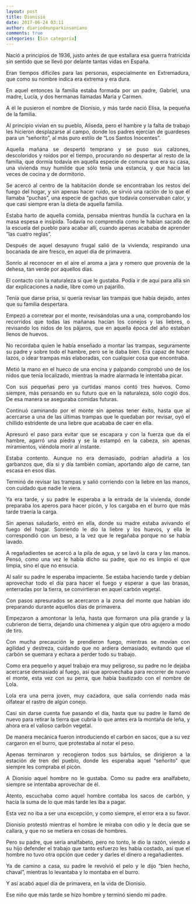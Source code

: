 ```yaml
---
layout: post
title: Dionisio
date: 2017-06-24 03:11
author: diariodeunparkinsoniano
comments: true
categories: [Sin categoría]
---
```

<p style="text-align:justify;">Nació a principios de 1936, justo antes de que estallara esa guerra fratricida sin sentido que se llevó por delante tantas vidas en España.</p>
<p style="text-align:justify;">Eran tiempos difíciles para las personas, especialmente en Extremadura, que como su nombre indica era extrema y era dura.</p>
<p style="text-align:justify;">En aquel entonces la familia estaba formada por un padre, Gabriel, una madre, Lucía, y dos hermanas llamadas María y Carmen.</p>
<p style="text-align:justify;">A él le pusieron el nombre de Dionisio, y más tarde nació Elisa, la pequeña de la familia.</p>
<p style="text-align:justify;">Al principio vivían en su pueblo, Aliseda, pero el hambre y la falta de trabajo les hicieron desplazarse al campo, donde los padres ejercían de guardeses para un “señorito”, al más puro estilo de “Los Santos Inocentes”.</p>
<p style="text-align:justify;">Aquella mañana se despertó temprano y se puso sus calzones, descoloridos y roídos por el tiempo, procurando no despertar al resto de la familia, que dormía todavía en aquella especie de comuna que era su casa, una vivienda muy humilde que sólo tenía una estancia, y que hacía las veces de cocina y de dormitorio.</p>
<p style="text-align:justify;">Se acercó al centro de la habitación donde se encontraban los restos del fuego del hogar, y sin apenas hacer ruido, se sirvió una ración de lo que él llamaba “puchas”, una especie de gachas que todavía conservaban calor, y que casi siempre eran la dieta de aquella familia.</p>
<p style="text-align:justify;">Estaba harto de aquella comida, pensaba mientras hundía la cuchara en la masa espesa e insípida. Todavía no comprendía como le habían sacado de la escuela del pueblo para acabar allí, cuando apenas acababa de aprender “las cuatro reglas”.</p>
<p style="text-align:justify;">Después de aquel desayuno frugal salió de la vivienda, respirando una bocanada de aire fresco, en aquel día de primavera.</p>
<p style="text-align:justify;">Sonrío al reconocer en el aire el aroma a jara y romero que provenía de la dehesa, tan verde por aquellos días.</p>
<p style="text-align:justify;">El contacto con la naturaleza si que le gustaba. Podía ir de aquí para allá sin dar explicaciones a nadie, libre como un pajarillo.</p>
<p style="text-align:justify;">Tenía que darse prisa, si quería revisar las trampas que había dejado, antes que su familia despertara.</p>
<p style="text-align:justify;">Empezó a corretear por el monte, revisándolas una a una, comprobando los recorridos que todas las mañanas hacían los conejos y las liebres, o revisando los nidos de los pájaros, que en aquella época del año estaban llenos de huevos.</p>
<p style="text-align:justify;">No recordaba quien le había enseñado a montar las trampas, seguramente su padre y sobre todo el hambre, pero se le daba bien. Era capaz de hacer lazos, o idear trampas más elaboradas, con cualquier cosa que encontraba.</p>
<p style="text-align:justify;">Metió la mano en el hueco de una encina y palpando comprobó uno de los nidos que tenía localizado, mientras la madre alarmada le intentaba picar.</p>
<p style="text-align:justify;">Con sus pequeñas pero ya curtidas manos contó tres huevos. Como siempre, más pensando en su futuro que en la naturaleza, sólo cogió dos. De esa manera se aseguraba comidas futuras.</p>
<p style="text-align:justify;">Continuó caminando por el monte sin apenas tener éxito, hasta que al acercarse a una de las últimas trampas que le quedaban por revisar, oyó el chillido estridente de una liebre que acababa de caer en ella.</p>
<p style="text-align:justify;">Apresuró el paso para evitar que se escapara y con la fuerza que da el hambre, agarró una piedra y se la estampó en la cabeza, sin apenas miramientos, viéndola morir al instante.</p>
<p style="text-align:justify;">Estaba contento. Aunque no era demasiado, podrían añadirla a los garbanzos que, día si y día también comían, aportando algo de carne, tan escasa en esos días.</p>
<p style="text-align:justify;">Terminó de revisar las trampas y salió corriendo con la liebre en las manos, con cuidado que nadie le viera.</p>
<p style="text-align:justify;">Ya era tarde, y su padre le esperaba a la entrada de la vivienda, donde preparaba los aperos para hacer picón, y los cargaba en el burro que más tarde traería la carga.</p>
<p style="text-align:justify;">Sin apenas saludarlo, entró en ella, donde su madre estaba avivando el fuego del hogar. Sonriendo le dio la liebre y los huevos, y ella le correspondió con un beso, a la vez que le regañaba porque no se había lavado.</p>
<p style="text-align:justify;">A regañadientes se acercó a la pila de agua, y se lavó la cara y las manos. Pensó, como una vez le había dicho su padre, que no es limpio el que limpia, sino el que no ensucia.</p>
<p style="text-align:justify;">Al salir su padre le esperaba impaciente. Se estaba haciendo tarde y debían aprovechar todo el día para hacer el fuego y esperar a que las brasas, enterradas por la tierra, se convirtieran en aquel carbón vegetal.</p>
<p style="text-align:justify;">Con pasos apresurados se acercaron a la zona del monte que habían ido preparando durante aquellos días de primavera.</p>
<p style="text-align:justify;">Empezaron a amontonar la leña, hasta que formaron una pila grande y la cubrieron de tierra, dejando una chimenea y algún que otro agujero a modo de tiro.</p>
<p style="text-align:justify;">Con mucha precaución le prendieron fuego, mientras se movían con agilidad y destreza, cuidando que no ardiera demasiado, evitando que el carbón se quemara y echara a perder todo su trabajo.</p>
<p style="text-align:justify;">Como era pequeño y aquel trabajo era muy peligroso, su padre no le dejaba acercarse demasiado al fuego, así que aprovechaba para recorrer de nuevo el monte, esta vez con su perra, que había bautizado con el nombre de Lola.</p>
<p style="text-align:justify;">Lola era una perra joven, muy cazadora, que salía corriendo nada más olfatear el rastro de algún conejo.</p>
<p style="text-align:justify;">Casi sin darse cuenta fue pasando el día, hasta que su padre le llamó de nuevo para retirar la tierra que cubría lo que antes era la montaña de leña, y ahora era el valioso carbón vegetal.</p>
<p style="text-align:justify;">De manera mecánica fueron introduciendo el carbón en sacos, que a su vez cargaron en el burro, que protestaba al notar el peso.</p>
<p style="text-align:justify;">Apenas terminaron y recogieron todos sus bártulos, se dirigieron a la estación de tren del pueblo, donde les esperaba aquel “señorito” que siempre les compraba el picón.</p>
<p style="text-align:justify;">A Dionisio aquel hombre no le gustaba. Como su padre era analfabeto, siempre se intentaba aprovechar de él.</p>
<p style="text-align:justify;">Atento, escuchaba como aquel hombre contaba los sacos de carbón, y hacía la suma de lo que más tarde les iba a pagar.</p>
<p style="text-align:justify;">Esta vez no iba a ser una excepción, y como siempre, el error era a su favor.</p>
<p style="text-align:justify;">Dionisio protestó mientras el hombre le miraba con odio y le decía que se callara, y que no se metiera en cosas de hombres.</p>
<p style="text-align:justify;">Pero su padre, que sería analfabeto, pero no tonto, le dio la razón, viendo a su hijo defender el trabajo que tanto esfuerzo les había costado, así que el hombre no tuvo otra opción que ceder y darles el dinero a regañadientes.</p>
<p style="text-align:justify;">Ya de camino a casa, su padre le revolvió el pelo y le dijo “bien hecho, chaval”, mientras lo levantaba y lo montaba en el burro.</p>
<p style="text-align:justify;">Y así acabó aquel día de primavera, en la vida de Dionisio.</p>
<p style="text-align:justify;">Ese niño que más tarde se hizo hombre y terminó siendo mi padre.</p>
